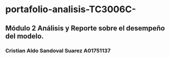 # portafolio-analisis-TC3006C-
Módulo 2 Análisis y Reporte sobre el desempeño del modelo.
---
### Cristian Aldo Sandoval Suarez A01751137
